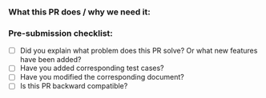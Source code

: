 ### What this PR does / why we need it:
<!--- Why is this change required? What problem does it solve? -->
<!--- If it fixes an open issue, please link to the issue here. -->

### Pre-submission checklist:

* [ ] Did you explain what problem does this PR solve? Or what new features have been added?
* [ ] Have you added corresponding test cases?
* [ ] Have you modified the corresponding document?
* [ ] Is this PR backward compatible?
